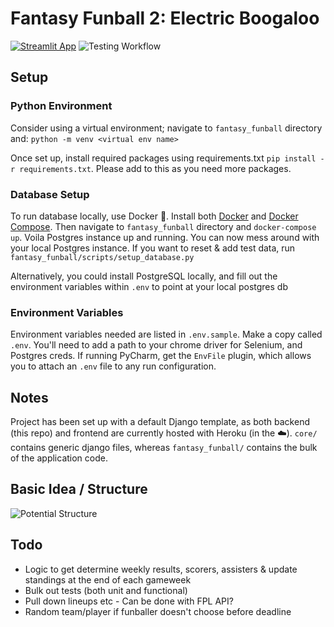 # Fantasy Funball 2: Electric Boogaloo

[![Streamlit App](https://static.streamlit.io/badges/streamlit_badge_black_white.svg)](http://fantasy-funball-streamlit.herokuapp.com/)
![Testing Workflow](https://github.com/p-ml/fantasy_funball/actions/workflows/testing_workflow.yml/badge.svg)


## Setup
### Python Environment
Consider using a virtual environment; navigate to `fantasy_funball` directory and:
```python -m venv <virtual env name>```

Once set up, install required packages using requirements.txt
`pip install -r requirements.txt`. Please add to this as you need more packages.

### Database Setup
To run database locally, use Docker :whale:. Install both 
[Docker](https://docs.docker.com/get-docker/) and 
[Docker Compose](https://docs.docker.com/compose/install/). Then navigate to 
`fantasy_funball` directory and `docker-compose up`. Voila Postgres instance up and 
running. You can now mess around with your local Postgres instance. If you want to
reset & add test data, run `fantasy_funball/scripts/setup_database.py`

Alternatively, you could install PostgreSQL locally, and fill out the environment
variables within `.env` to point at your local postgres db

### Environment Variables
Environment variables needed are listed in `.env.sample`. Make a copy called `.env`.
You'll need to add a path to your chrome driver for Selenium, and Postgres creds.
If running PyCharm, get the `EnvFile` plugin, which allows you to attach an `.env` file to any run
configuration.

## Notes
Project has been set up with a default Django template, as both backend (this repo) 
and frontend are currently hosted with Heroku (in the :cloud:).
`core/` contains generic django files, whereas `fantasy_funball/` contains the bulk
of the application code.

## Basic Idea / Structure
![Potential Structure](docs/fantasy_funball_structure.png)

## Todo
- Logic to get determine weekly results, scorers, assisters & update standings at the end of each gameweek
- Bulk out tests (both unit and functional)
- Pull down lineups etc - Can be done with FPL API?
- Random team/player if funballer doesn't choose before deadline
